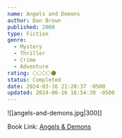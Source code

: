 ```yaml
---
name: Angels and Demons
author: Dan Brown
published: 2000
type: Fiction
genre:
  - Mystery
  - Thriller
  - Crime
  - Adventure
rating: 🌕🌕🌕🌕🌑
status: Completed
date: 2024-03-16 21:28:37 -0500
updated: 2024-06-16 16:54:39 -0500
---
```


![[angels-and-demons.jpg|300]]

Book Link: [Angels & Demons](https://www.goodreads.com/book/show/960.Angels_Demons)
